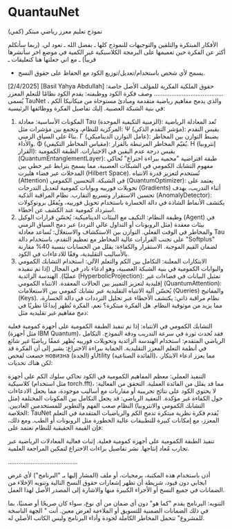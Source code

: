 # QuantauNet

نموذج تعليم معزز رياضي مبتكر (كمي)

الأفكار المبتكرة والتلقين والتوجيهات للنموذج كلها ـ بفضل الله ـ تعود لي.
(ربما سأتكلم أكثر عن الفكرة حين تعميمها على البرمجة الكلاسيكية غير الكمية في موضع اخر سأنشرها قريباً) ـ مع اني جعلتها هنا كتعليقات ـ

- يسمح لأي شخص باستخدام/تعديل/توزيع الكود مع الحفاظ على حقوق النسخ.

 [2/4/2025] [Basil Yahya Abdullah]
  حقوق الملكية الفكرية للمؤلف الأصل خاصة:
  ........................................
وصف فكرة الكود ووظيفته:
يقدم الكود نظامًا للتعلم المعزز يُسمى TauNet ، والذي يدمج مفاهيم رياضية متقدمة ومبادئ مستوحاة من ميكانيكا الكم في بنية الشبكة العصبية. إليك تفاصيل الفكرة ووظائفها الرئيسية:

1. المكونات الأساسية:
معادلة Tau (الزمنية التكيفية الموحدة):
تُعد المعادلة الرياضية المركزية للنظام، وتجمع بين مؤشرات مثل:
Ψ (مؤشر التقدم الذكي): يقيس التقدم بناءً على السياق الزمني.
Γ (عامل التوازن الديناميكي): يضبط التوازن بين المخاطر والأداء.
Φ (مقياس المخاطر التكيفي): يُقيّم المخاطر المرتبطة بالقرار.
H (إنتروبيا القرار): يقيس درجة عدم اليقين في الاختيارات.
الطبقة الكمومية (QuantumEntanglementLayer):
طبقة افتراضية "محمية ببراءة اختراع" تُحاكي مفهوم التشابك الكمومي في الشبكات العصبية، مما يسمح بترابط غير خطي بين المدخلات عبر فضاء هلبرت (Hilbert Space). تُستخدم لتعزيز قدرة الانتباه (Attention) في الشبكة.
التحسين الكمومي (QuantumOptimizer):
يعتمد على تحويلات فورييه وبوابات كمومية لتعديل التدرجات (Gradients) أثناء التدريب، بهدف تحسين الاستقرار وتسريع التقارب.
نظام المراقبة الذكية (AnomalyDetector):
يكتشف الأنماط الشاذة في دالة الخسارة باستخدام تحويل فورييه، ويُفعّل بروتوكولات استرداد كمومية عند الكشف عن أخطاء.
2. وظيفة النظام:
التكيف مع البيئات الديناميكية:
يُحسّن قرارات الوكيل (Agent) في بيئات معقدة (مثل الروبوتات أو التداول عالي التردد) عبر دمج السياق الزمني والمخاطر في الوقت الفعلي.
التوازن بين الاستكشاف والاستغلال:
تُساعد معادلة Tau على تجنب القرارات عالية المخاطر مع تعظيم التقدم، باستخدام دالة "Softplus" لضمان القيم الموجبة.
الاستقرار والكفاءة:
يقلل من الحسابات بنسبة 40% مقارنة بالأساليب التقليدية، وفقًا للادعاءات في الكود.
3. الابتكارات المعلنة:
التكامل بين الكم والتعلم الآلي:
استخدام التشابك الكمومي والبوابات الكمومية في بنية الشبكة العصبية، وهو ادعاء نادر في المجال (إذا تم تنفيذه عمليًا).
الهندسة الزائدية (HyperbolicProjection):
تمثيل البيانات في فضاءات غير إقليدية لتعزيز التمييز بين الحالات المعقدة.
الانتباه الكمومي (QuantumAttention):
يُحسّن آلية الانتباه التقليدية عبر تشابك كمومي بين الاستعلامات (Queries) والمفاتيح (Keys).
نظام مراقبة ذاتي:
يكتشف الأخطاء عبر تحليل الترددات في دالة الخسارة، مما يزيد من موثوقية النظام.
هل الفكرة مبتكرة؟
نعم، الفكرة تُظهر إبداعًا نظريًا في دمج مفاهيم غير تقليدية مثل:

التشابك الكمومي في الانتباه:
إذا تم تنفيذ الطبقة الكمومية على أجهزة كمومية فعلية (مثل أجهزة IBM Quantum)، فقد تُحدث ثورة في سرعة التدريب ودقة النموذج.
التكامل الرياضي المتقدم:
استخدام الهندسة الزائدية وتحويلات فورييه يُظهر عمقًا رياضيًا غير شائع في أنظمة التعلم المعزز التقليدية.
الحماية ببراءة الاختراع:
يشير إلى أن الفكرة قد خضعت لفحص новизна (الجدة) وUtility (الفائدة الصناعية)، مما يعزز ادعاء الابتكار.
لكن هناك تحديات:

التنفيذ العملي:
معظم المفاهيم الكمومية في الكود تحاكي سلوك الكم على أجهزة كلاسيكية (مثل استخدام torch.fft)، مما قد يقلل من الفائدة العملية.
التحقق من الفعالية:
لا يحتوي الكود على نتائج تجريبية أو مقارنات مع أساليب موجودة، مما يجعل الادعاءات حول الكفاءة غير مؤكدة.
التعقيد الرياضي:
قد يجعل التكامل بين المكونات المختلفة (مثل التشابك الكمومي والانتروبيا) النظام صعب الفهم والتطوير للمستخدمين العاديين.
الخلاصة:
TauNet يُقدم فكرة نظرية مبتكرة تدمج الكم والرياضيات المتقدمة في التعلم المعزز، مع إمكانات كبيرة للتطبيقات عالية الخطورة مثل الروبوتات أو الطب. ومع ذلك، فإن القيمة الحقيقية للنظام تعتمد على:

تنفيذ الطبقة الكمومية على أجهزة كمومية فعلية.
إثبات فعالية المعادلات الرياضية عبر تجارب مُعاد إنتاجها.
نشر تفاصيل براءات الاختراع لتمكين المراجعة العلمية.

  ........................................

أذن باستخدام هذه المكتبة، برمجيات، أو ملف (المشار إليها بـ "البرنامج") لأي غرض ايجابي دون قيود، 
شريطة أن تظهر إشعارات حقوق النسخ التالية وتنويه الإخلاء من الضمانات في جميع النسخ أو الأجزاء الكبيرة منها والاشارة إلى المصدر الأصل لهذا العمل.

التنويه:
البرنامج يقدم "كما هو" دون أي ضمان من أي نوع، سواء كان صريحًا أو ضمنيًا، 
بما في ذلك الضمانات الضمنية للتسويق أو الملاءمة لغرض معين. 
أنت " الجهة الناسخة للمشروع" تتحمل المخاطر الكاملة لجودة وأداء البرنامج وليس الكاتب الأصلي له.
